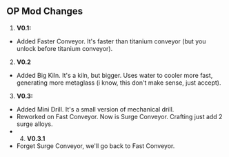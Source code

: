 ## OP Mod Changes

1. **V0.1:**
- Added Faster Conveyor. It's faster than titanium conveyor (but you unlock before titanium conveyor).
2. **V0.2**
- Added Big Kiln. It's a kiln, but bigger. Uses water to cooler more fast, generating more metaglass (i know, this don't make sense, just accept).
3. **V0.3:**
- Added Mini Drill. It's a small version of mechanical drill.
- Reworked on Fast Conveyor. Now is Surge Conveyor. Crafting just add 2 surge alloys.
- 4. **V0.3.1**
- Forget Surge Conveyor, we'll go back to Fast Conveyor.
